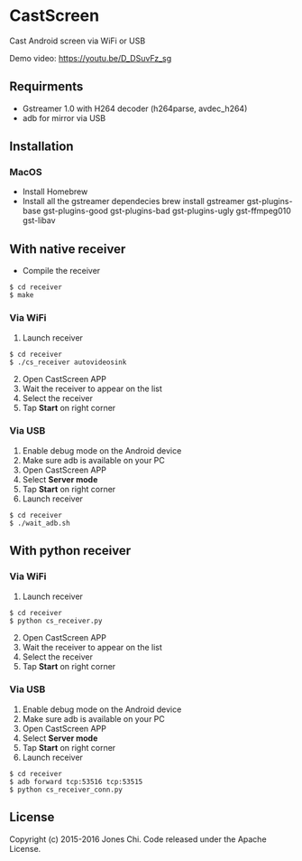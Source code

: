 # CastScreen
Cast Android screen via WiFi or USB

Demo video: https://youtu.be/D_DSuvFz_sg

## Requirments
* Gstreamer 1.0 with H264 decoder (h264parse, avdec_h264) 
* adb for mirror via USB

## Installation

### MacOS

* Install Homebrew
* Install all the gstreamer dependecies
    brew install gstreamer gst-plugins-base gst-plugins-good gst-plugins-bad gst-plugins-ugly gst-ffmpeg010 gst-libav


## With native receiver
* Compile the receiver
```
$ cd receiver
$ make
```
### Via WiFi
1. Launch receiver
```
$ cd receiver
$ ./cs_receiver autovideosink
```
2. Open CastScreen APP
3. Wait the receiver to appear on the list
4. Select the receiver
5. Tap **Start** on right corner

### Via USB
1. Enable debug mode on the Android device
2. Make sure adb is available on your PC
3. Open CastScreen APP
4. Select **Server mode**
5. Tap **Start** on right corner
6. Launch receiver
```
$ cd receiver
$ ./wait_adb.sh
```

## With python receiver
### Via WiFi
1. Launch receiver
```
$ cd receiver
$ python cs_receiver.py
```
2. Open CastScreen APP
3. Wait the receiver to appear on the list
4. Select the receiver
5. Tap **Start** on right corner

### Via USB
1. Enable debug mode on the Android device
2. Make sure adb is available on your PC
3. Open CastScreen APP
4. Select **Server mode**
5. Tap **Start** on right corner
6. Launch receiver
```
$ cd receiver
$ adb forward tcp:53516 tcp:53515
$ python cs_receiver_conn.py
```

## License
Copyright (c) 2015-2016 Jones Chi. Code released under the Apache License.
